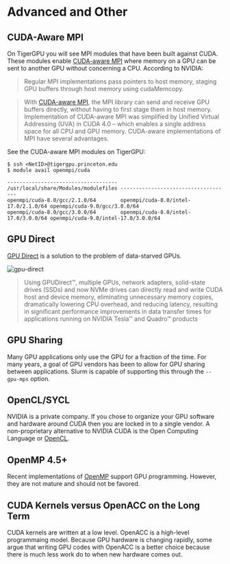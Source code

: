 # Advanced and Other

## CUDA-Aware MPI

On TigerGPU you will see MPI modules that have been built against CUDA. These modules enable [CUDA-aware MPI](https://developer.nvidia.com/mpi-solutions-gpus) where
memory on a GPU can be sent to another GPU without concerning a CPU. According to NVIDIA:

> Regular MPI implementations pass pointers to host memory, staging GPU buffers through host memory using cudaMemcopy.

> With [CUDA-aware MPI](https://developer.nvidia.com/mpi-solutions-gpus), the MPI library can send and receive GPU buffers directly, without having to first stage them in host memory. Implementation of CUDA-aware MPI was simplified by Unified Virtual Addressing (UVA) in CUDA 4.0 – which enables a single address space for all CPU and GPU memory. CUDA-aware implementations of MPI have several advantages.

See the CUDA-aware MPI modules on TigerGPU:

```
$ ssh <NetID>@tigergpu.princeton.edu
$ module avail openmpi/cuda

------------------------------------ /usr/local/share/Modules/modulefiles ------------------------------------
openmpi/cuda-8.0/gcc/2.1.0/64        openmpi/cuda-8.0/intel-17.0/2.1.0/64 openmpi/cuda-9.0/gcc/3.0.0/64
openmpi/cuda-8.0/gcc/3.0.0/64        openmpi/cuda-8.0/intel-17.0/3.0.0/64 openmpi/cuda-9.0/intel-17.0/3.0.0/64
```

## GPU Direct

[GPU Direct](https://developer.nvidia.com/gpudirect) is a solution to the problem of data-starved GPUs.

![gpu-direct](https://developer.nvidia.com/sites/default/files/akamai/GPUDirect/cuda-gpu-direct-blog-refresh_diagram_1.png)

> Using GPUDirect™, multiple GPUs, network adapters, solid-state drives (SSDs) and now NVMe drives can directly read and write CUDA host and device memory, eliminating unnecessary memory copies, dramatically lowering CPU overhead, and reducing latency, resulting in significant performance improvements in data transfer times for applications running on NVIDIA Tesla™ and Quadro™ products

## GPU Sharing

Many GPU applications only use the GPU for a fraction of the time. For many years, a goal of GPU vendors has been to allow for GPU sharing between applications. Slurm is capable of supporting this through the `--gpu-mps` option.

## OpenCL/SYCL

NVIDIA is a private company. If you chose to organize your GPU software and hardware around CUDA then you are locked in to a single vendor. A non-proprietary alternative to NVIDIA CUDA is the Open Computing Language or [OpenCL](https://www.khronos.org/opencl/).

## OpenMP 4.5+

Recent implementations of [OpenMP](https://www.openmp.org/) support GPU programming. However, they are not mature and should not be favored.

## CUDA Kernels versus OpenACC on the Long Term

CUDA kernels are written at a low level. OpenACC is a high-level programmaing model. Because GPU hardware is changing rapidly, some argue that writing GPU codes with OpenACC is a better choice because there is much less work do to when new hardware comes out.
